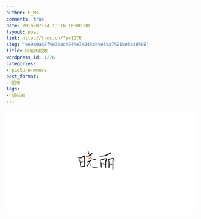 ```yaml
---
author: F_Ms
comments: true
date: 2016-07-24 13:16:10+00:00
layout: post
link: http://f-ms.cn/?p=1276
slug: '%e9%9a%8f%e7%ac%94%e7%94%bb%e5%a7%91%e5%a8%98'
title: 随笔画姑娘
wordpress_id: 1276
categories:
- picture-mouse
post_format:
- 图像
tags:
- 鼠标画
---
```


![20160722_晓丽.To.C_Xl](/img/post/wp/2016/07/20160722_晓丽.To_.C_Xl.png)

